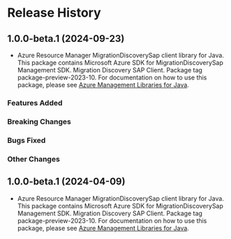 # Release History

## 1.0.0-beta.1 (2024-09-23)

- Azure Resource Manager MigrationDiscoverySap client library for Java. This package contains Microsoft Azure SDK for MigrationDiscoverySap Management SDK. Migration Discovery SAP Client. Package tag package-preview-2023-10. For documentation on how to use this package, please see [Azure Management Libraries for Java](https://aka.ms/azsdk/java/mgmt).

### Features Added

### Breaking Changes

### Bugs Fixed

### Other Changes

## 1.0.0-beta.1 (2024-04-09)

- Azure Resource Manager MigrationDiscoverySap client library for Java. This package contains Microsoft Azure SDK for MigrationDiscoverySap Management SDK. Migration Discovery SAP Client. Package tag package-preview-2023-10. For documentation on how to use this package, please see [Azure Management Libraries for Java](https://aka.ms/azsdk/java/mgmt).

